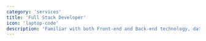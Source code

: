```yaml
---
category: 'services'
title: 'Full Stack Developer'
icon: 'laptop-code'
description: 'Familiar with both Front-end and Back-end technology, databases, API and version control systems. Well-versed in JS, ReactJS, NodeJS, MongoDB.'
---
```


